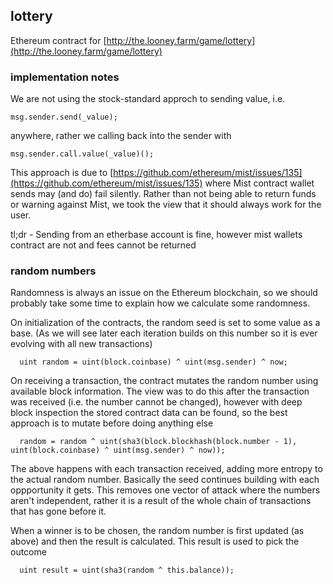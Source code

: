 ## lottery

Ethereum contract for [http://the.looney.farm/game/lottery](http://the.looney.farm/game/lottery)

### implementation notes

We are not using the stock-standard approch to sending value, i.e.

```
msg.sender.send(_value);
```

anywhere, rather we calling back into the sender with

```
msg.sender.call.value(_value)();
```

This approach is due to [https://github.com/ethereum/mist/issues/135](https://github.com/ethereum/mist/issues/135) where Mist contract wallet sends may (and do) fail silently. Rather than not being able to return funds or warning against Mist, we took the view that it should always work for the user.

tl;dr - Sending from an etherbase account is fine, however mist wallets contract are not and fees cannot be returned


### random numbers

Randomness is always an issue on the Ethereum blockchain, so we should probably take some time to explain how we calculate some randomness.

On initialization of the contracts, the random seed is set to some value as a base. (As we will see later each iteration builds on this number so it is ever evolving with all new transactions)

```
  uint random = uint(block.coinbase) ^ uint(msg.sender) ^ now;
```

On receiving a transaction, the contract mutates the random number using available block information. The view was to do this after the transaction was received (i.e. the number cannot be changed), however with deep block inspection the stored contract data can be found, so the best approach is to mutate before doing anything else

```
  random = random ^ uint(sha3(block.blockhash(block.number - 1), uint(block.coinbase) ^ uint(msg.sender) ^ now));
```

The above happens with each transaction received, adding more entropy to the actual random number. Basically the seed continues building with each oppportunity it gets. This removes one vector of attack where the numbers aren't independent, rather it is a result of the whole chain of transactions that has gone before it.

When a winner is to be chosen, the random number is first updated (as above) and then the result is calculated. This result is used to pick the outcome

```
  uint result = uint(sha3(random ^ this.balance));
```
